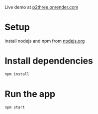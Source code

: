 Live demo at [p2three.onrender.com](https://p2three.onrender.com)

# Setup

install nodejs and npm from [nodejs.org](https://nodejs.org/)

# Install dependencies

```bash
npm install
```

# Run the app

```bash
npm start
```
